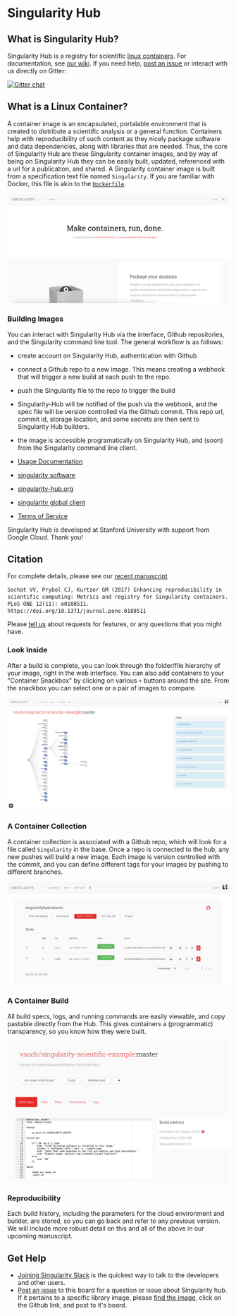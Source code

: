 # Singularity Hub

## What is Singularity Hub?
Singularity Hub is a registry for scientific [linux containers](https://opensource.com/resources/what-are-linux-containers). For documentation, see [our wiki](https://github.com/singularityhub/singularityhub.github.io/wiki). If you need help, [post an issue](https://github.com/singularityhub/singularityhub.github.io/issues) or interact with us directly on Gitter:

[![Gitter chat](https://badges.gitter.im/gitterHQ/gitter.png)](https://gitter.im/singularityhub/lobby)

## What is a Linux Container?
A container image is an encapsulated, portalable environment that is created to distribute a scientific analysis or a general function. Containers help with reproducibility of such content as they nicely package software and data dependencies, along with libraries that are needed. Thus, the core of Singularity Hub are these Singularity container images, and by way of being on Singularity Hub they can be easily built, updated, referenced with a url for a publication, and shared. A Singularity container image is built from a specification text file named `Singularity`. If you are familiar with Docker, this file is akin to the [`Dockerfile`](https://docs.docker.com/engine/reference/builder/).

![img/singularity-hub.png](img/singularity-hub.png)

### Building Images
You can interact with Singularity Hub via the interface, Github repositories, and the Singularity command line tool. The general workflow is as follows:

   - create account on Singularity Hub, authentication with Github
   - connect a Github repo to a new image. This means creating a webhook that will trigger a new build at each push to the repo.
   - push the Singularity file to the repo to trigger the build
   - Singularity-Hub will be notified of the push via the webhook, and the spec file will be version controlled via the Github commit. This repo url, commit id, storage location, and some secrets are then sent to Singularity Hub builders.
   - the image is accessible programatically on Singularity Hub, and (soon) from the Singularity command line client.


- [Usage Documentation](https://github.com/singularityhub/singularityhub.github.io/wiki)
- [singularity software](https://singularityware.github.io)
- [singularity-hub.org](https://www.singularity-hub.org)
- [singularity global client](https://singularityhub.github.io/sregistry-cli)
- [Terms of Service](http://singularity-hub.org/terms)


Singularity Hub is developed at Stanford University with support from Google Cloud. Thank you!

## Citation
For complete details, please see our [recent manuscript](http://journals.plos.org/plosone/article?id=10.1371/journal.pone.0188511)

```
Sochat VV, Prybol CJ, Kurtzer GM (2017) Enhancing reproducibility in scientific computing: Metrics and registry for Singularity containers. PLoS ONE 12(11): e0188511. https://doi.org/10.1371/journal.pone.0188511
```

Please [tell us](https://www.github.com/singularityhub/singularityhub.github.io) about requests for features, or any questions that you might have.


### Look Inside
After a build is complete, you can look through the folder/file hierarchy of your image, right in the web interface. You can also add containers to your "Container Snackbox" by clicking on various `+` buttons around the site. From the snackbox you can select one or a pair of images to compare.

![img/container-tree.png](img/container-tree.png)

### A Container Collection
A container collection is associated with a Github repo, which will look for a file called `Singularity` in the base. Once a repo is connected to the hub, any new pushes will build a new image. Each image is version controlled with the commit, and you can define different tags for your images by pushing to different branches.

![img/collection.png](img/collection.png)


### A Container Build
All build specs, logs, and running commands are easily viewable, and copy pastable directly from the Hub. This gives containers a (programmatic) transparency, so you know how they were built.

![img/build.png](img/build.png)


### Reproducibility
Each build history, including the parameters for the cloud environment and builder, are stored, so you can go back and refer to any previous version. We will include more robust detail on this and all of the above in our upcoming manuscript.


## Get Help
- [Joining Singularity Slack](https://singularity-container.slack.com) is the quickest way to talk to the developers and other users.
- [Post an issue](https://www.github.com/singularityhub/singularityhub.github.io/issues) to this board for a question or issue about Singularity hub. If it pertains to a specific library image, please [find the image](https://singularity-hub.org/collections/library), click on the Github link, and post to it's board.
